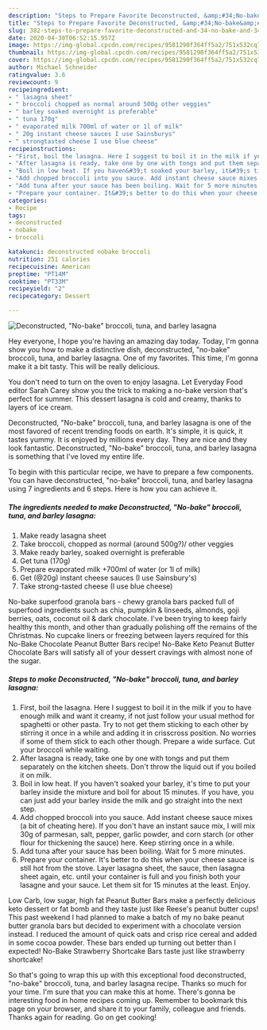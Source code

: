 ```yaml
---
description: "Steps to Prepare Favorite Deconstructed, &amp;#34;No-bake&amp;#34; broccoli, tuna, and barley lasagna"
title: "Steps to Prepare Favorite Deconstructed, &amp;#34;No-bake&amp;#34; broccoli, tuna, and barley lasagna"
slug: 382-steps-to-prepare-favorite-deconstructed-and-34-no-bake-and-34-broccoli-tuna-and-barley-lasagna
date: 2020-04-30T06:52:15.957Z
image: https://img-global.cpcdn.com/recipes/9581290f364ff5a2/751x532cq70/deconstructed-no-bake-broccoli-tuna-and-barley-lasagna-recipe-main-photo.jpg
thumbnail: https://img-global.cpcdn.com/recipes/9581290f364ff5a2/751x532cq70/deconstructed-no-bake-broccoli-tuna-and-barley-lasagna-recipe-main-photo.jpg
cover: https://img-global.cpcdn.com/recipes/9581290f364ff5a2/751x532cq70/deconstructed-no-bake-broccoli-tuna-and-barley-lasagna-recipe-main-photo.jpg
author: Michael Schneider
ratingvalue: 3.6
reviewcount: 9
recipeingredient:
- " lasagna sheet"
- " broccoli chopped as normal around 500g other veggies"
- " barley soaked overnight is preferable"
- " tuna 170g"
- " evaporated milk 700ml of water or 1l of milk"
- " 20g instant cheese sauces I use Sainsburys"
- " strongtasted cheese I use blue cheese"
recipeinstructions:
- "First, boil the lasagna. Here I suggest to boil it in the milk if you to have enough milk and want it creamy, if not just follow your usual method for spaghetti or other pasta. Try to not get them sticking to each other by stirring it once in a while and adding it in crisscross position. No worries if some of them stick to each other though. Prepare a wide surface. Cut your broccoli while waiting."
- "After lasagna is ready, take one by one with tongs and put them separately on the kitchen sheets. Don&#39;t throw the liquid out if you boiled it on milk."
- "Boil in low heat. If you haven&#39;t soaked your barley, it&#39;s time to put your barley inside the mixture and boil for about 15 minutes. If you have, you can just add your barley inside the milk and go straight into the next step."
- "Add chopped broccoli into you sauce. Add instant cheese sauce mixes (a bit of cheating here). If you don&#39;t have an instant sauce mix, I will mix 30g of parmesan, salt, pepper, garlic powder, and corn starch (or other flour for thickening the sauce) here. Keep stirring once in a while."
- "Add tuna after your sauce has been boiling. Wait for 5 more minutes."
- "Prepare your container. It&#39;s better to do this when your cheese sauce is still hot from the stove. Layer lasagna sheet, the sauce, then lasagna sheet again, etc. until your container is full and you finish both your lasagne and your sauce. Let them sit for 15 minutes at the least. Enjoy."
categories:
- Recipe
tags:
- deconstructed
- nobake
- broccoli

katakunci: deconstructed nobake broccoli 
nutrition: 251 calories
recipecuisine: American
preptime: "PT14M"
cooktime: "PT33M"
recipeyield: "2"
recipecategory: Dessert

---
```



![Deconstructed, &#34;No-bake&#34; broccoli, tuna, and barley lasagna](https://img-global.cpcdn.com/recipes/9581290f364ff5a2/751x532cq70/deconstructed-no-bake-broccoli-tuna-and-barley-lasagna-recipe-main-photo.jpg)

Hey everyone, I hope you're having an amazing day today. Today, I'm gonna show you how to make a distinctive dish, deconstructed, &#34;no-bake&#34; broccoli, tuna, and barley lasagna. One of my favorites. This time, I'm gonna make it a bit tasty. This will be really delicious.

You don&#39;t need to turn on the oven to enjoy lasagna. Let Everyday Food editor Sarah Carey show you the trick to making a no-bake version that&#39;s perfect for summer. This dessert lasagna is cold and creamy, thanks to layers of ice cream.

Deconstructed, &#34;No-bake&#34; broccoli, tuna, and barley lasagna is one of the most favored of recent trending foods on earth. It's simple, it is quick, it tastes yummy. It is enjoyed by millions every day. They are nice and they look fantastic. Deconstructed, &#34;No-bake&#34; broccoli, tuna, and barley lasagna is something that I've loved my entire life.


To begin with this particular recipe, we have to prepare a few components. You can have deconstructed, &#34;no-bake&#34; broccoli, tuna, and barley lasagna using 7 ingredients and 6 steps. Here is how you can achieve it.

<!--inarticleads1-->

##### The ingredients needed to make Deconstructed, &#34;No-bake&#34; broccoli, tuna, and barley lasagna:

1. Make ready  lasagna sheet
1. Take  broccoli, chopped as normal (around 500g?)/ other veggies
1. Make ready  barley, soaked overnight is preferable
1. Get  tuna (170g)
1. Prepare  evaporated milk +700ml of water (or 1l of milk)
1. Get  (@20g) instant cheese sauces (I use Sainsbury&#39;s)
1. Take  strong-tasted cheese (I use blue cheese)


No-bake superfood granola bars - chewy granola bars packed full of superfood ingredients such as chia, pumpkin &amp; linseeds, almonds, goji berries, oats, coconut oil &amp; dark chocolate. I&#39;ve been trying to keep fairly healthy this month, and other than gradually polishing off the remains of the Christmas. No cupcake liners or freezing between layers required for this No-Bake Chocolate Peanut Butter Bars recipe! No-Bake Keto Peanut Butter Chocolate Bars will satisfy all of your dessert cravings with almost none of the sugar. 

<!--inarticleads2-->

##### Steps to make Deconstructed, &#34;No-bake&#34; broccoli, tuna, and barley lasagna:

1. First, boil the lasagna. Here I suggest to boil it in the milk if you to have enough milk and want it creamy, if not just follow your usual method for spaghetti or other pasta. Try to not get them sticking to each other by stirring it once in a while and adding it in crisscross position. No worries if some of them stick to each other though. Prepare a wide surface. Cut your broccoli while waiting.
1. After lasagna is ready, take one by one with tongs and put them separately on the kitchen sheets. Don&#39;t throw the liquid out if you boiled it on milk.
1. Boil in low heat. If you haven&#39;t soaked your barley, it&#39;s time to put your barley inside the mixture and boil for about 15 minutes. If you have, you can just add your barley inside the milk and go straight into the next step.
1. Add chopped broccoli into you sauce. Add instant cheese sauce mixes (a bit of cheating here). If you don&#39;t have an instant sauce mix, I will mix 30g of parmesan, salt, pepper, garlic powder, and corn starch (or other flour for thickening the sauce) here. Keep stirring once in a while.
1. Add tuna after your sauce has been boiling. Wait for 5 more minutes.
1. Prepare your container. It&#39;s better to do this when your cheese sauce is still hot from the stove. Layer lasagna sheet, the sauce, then lasagna sheet again, etc. until your container is full and you finish both your lasagne and your sauce. Let them sit for 15 minutes at the least. Enjoy.


Low Carb, low sugar, high fat Peanut Butter Bars make a perfectly delicious keto dessert or fat bomb and they taste just like Reese&#39;s peanut butter cups! This past weekend I had planned to make a batch of my no bake peanut butter granola bars but decided to experiment with a chocolate version instead. I reduced the amount of quick oats and crisp rice cereal and added in some cocoa powder. These bars ended up turning out better than I expected! No-Bake Strawberry Shortcake Bars taste just like strawberry shortcake! 

So that's going to wrap this up with this exceptional food deconstructed, &#34;no-bake&#34; broccoli, tuna, and barley lasagna recipe. Thanks so much for your time. I'm sure that you can make this at home. There's gonna be interesting food in home recipes coming up. Remember to bookmark this page on your browser, and share it to your family, colleague and friends. Thanks again for reading. Go on get cooking!

